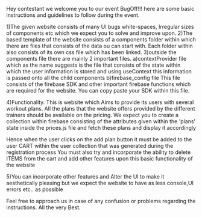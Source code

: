 Hey contestant we welcome you to our event BugOff!!! here are some basic instructions and guidelines to follow during the event.

1)The given website consists of many UI bugs white-spaces, Irregular sizes of components etc which we expect you to solve and improve upon.
2)The based template of the website consists of a components folder within which there are files that consists of the data ou can start with. Each folder within also consists of its own css file which has been linked. 
3)outside the components file there are mainly 2 important files.
    a)contextProvider file
        which as the name suggests is the file that consists of the state within which the user information is stored and using useContext this information is passed onto all the child components
    b)firebase_config file
        This file consists of the firebase SDK and other important firebase functions which are required for the website. You can copy paste your SDK within this file.

4)Functionality.
    This is website which Aims to provide its users with several workout plans. All the plans that the website offers provided by the different trainers should be  available on the pricing. We expect you to create a collection within firebase consisting of the attributes given within the 'plans' state inside the prices.js file
    and fetch these plans and display it accordingly

   Hence when the user clicks on the add plan button it must be added to the user CART within the user collection that was generated during the registration process
   You must also try and incorporate the ability to delete ITEMS from the cart and add other features upon this basic functionality of the website

5)You can incorporate other features and Alter the UI to make it aesthetically pleasing but we expect the website to have as less console,UI errors etc.. as possible

Feel free to approach us in case of any confusion or problems regarding the instructions.
All the very Best.
